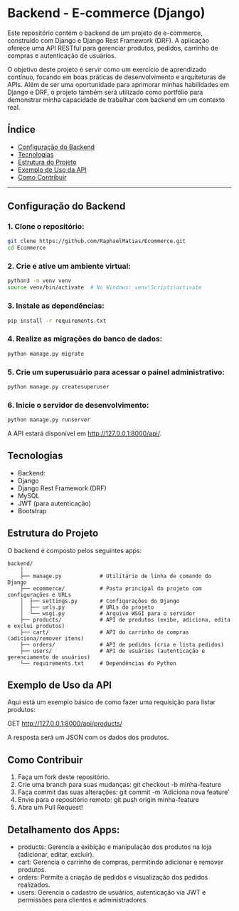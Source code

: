 # Backend - E-commerce (Django)

Este repositório contém o backend de um projeto de e-commerce, construído com Django e Django Rest Framework (DRF). 
A aplicação oferece uma API RESTful para gerenciar produtos, pedidos, carrinho de compras e autenticação de usuários.

O objetivo deste projeto é servir como um exercício de aprendizado contínuo, focando em boas práticas de desenvolvimento e arquiteturas de APIs. 
Além de ser uma oportunidade para aprimorar minhas habilidades em Django e DRF,
o projeto também será utilizado como portfólio para demonstrar minha capacidade de trabalhar com backend em um contexto real.

## Índice
- [Configuração do Backend](#configuração-do-backend)
- [Tecnologias](#tecnologias)
- [Estrutura do Projeto](#estrutura-do-projeto)
- [Exemplo de Uso da API](#exemplo-de-uso-da-api)
- [Como Contribuir](#como-contribuir)

---

## Configuração do Backend

### 1. Clone o repositório:
```bash
git clone https://github.com/RaphaelMatias/Ecommerce.git
cd Ecommerce
```

### 2. Crie e ative um ambiente virtual:
```bash
python3 -m venv venv
source venv/bin/activate  # No Windows: venv\Scripts\activate
```

### 3. Instale as dependências:
```bash
pip install -r requirements.txt
```

### 4. Realize as migrações do banco de dados:
```bash
python manage.py migrate
```

### 5. Crie um superusuário para acessar o painel administrativo:
```bash
python manage.py createsuperuser
```

### 6. Inicie o servidor de desenvolvimento:
```bash
python manage.py runserver
```

A API estará disponível em http://127.0.0.1:8000/api/.

## Tecnologias
- Backend:
- Django
- Django Rest Framework (DRF)
- MySQL
- JWT (para autenticação)
- Bootstrap

## Estrutura do Projeto
O backend é composto pelos seguintes apps:
```
backend/ 
    │  
    ├── manage.py            # Utilitário de linha de comando do Django 
    ├── ecommerce/           # Pasta principal do projeto com configurações e URLs 
    │  ├── settings.py       # Configurações do Django 
    │  ├── urls.py           # URLs do projeto 
    │  └── wsgi.py           # Arquivo WSGI para o servidor
    ├── products/            # API de produtos (exibe, adiciona, edita e exclui produtos) 
    ├── cart/                # API do carrinho de compras (adiciona/remover itens) 
    ├── orders/              # API de pedidos (cria e lista pedidos) 
    ├── users/               # API de usuários (autenticação e gerenciamento de usuários) 
    └── requirements.txt     # Dependências do Python
```
    

## Exemplo de Uso da API
Aqui está um exemplo básico de como fazer uma requisição para listar produtos:

GET http://127.0.0.1:8000/api/products/

A resposta será um JSON com os dados dos produtos.

## Como Contribuir
1. Faça um fork deste repositório.
2. Crie uma branch para suas mudanças: git checkout -b minha-feature
3. Faça commit das suas alterações: git commit -m 'Adiciona nova feature'
4. Envie para o repositório remoto: git push origin minha-feature
5. Abra um Pull Request!

## Detalhamento dos Apps:

- products: Gerencia a exibição e manipulação dos produtos na loja (adicionar, editar, excluir).
- cart: Gerencia o carrinho de compras, permitindo adicionar e remover produtos.
- orders: Permite a criação de pedidos e visualização dos pedidos realizados.
- users: Gerencia o cadastro de usuários, autenticação via JWT e permissões para clientes e administradores.
